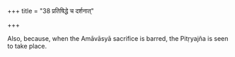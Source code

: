 +++
title = "38 प्रतिषिद्धे च दर्शनात्"

+++

Also, because, when the Amāvāsyā sacrifice is barred, the Pitṛyajña is seen to take place.
